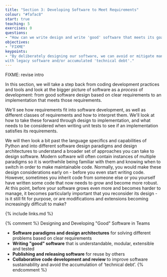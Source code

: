 ```yaml
---
title: "Section 3: Developing Software to Meet Requirements"
colour: "#fafac8"
start: true
teaching: 5
exercises: 0
questions:
- "How can we write design and write 'good' software that meets its goals?"
objectives:
- "FIXME"
keypoints:
- "By deliberately designing our software, we can avoid or mitigate many of the common issues encountered when working 
with legacy software and/or accumulated 'technical debt'."
---
```


FIXME: revise intro

In this section, we will take a step back from coding development practices and tools and look at the bigger picture of software as a *process* of development: from good software design based on clear requirements to an implementation that meets those requirements.

We'll see how requirements fit into software development,
as well as different classes of requirements and how to interpret them.
We'll look at how to take these forward through design to implementation,
and what needs to be considered when writing unit tests to see if an implementation satisfies its requirements.

We will then look a bit past the language specifics and capabilities of Python and into 
different software design paradigms and design architectures to understand a broader set of approaches 
you can take to design software. Modern software will often contain instances of multiple paradigms so it is 
worthwhile being familiar with them and knowing when to switch in order to make maintainable code. 
Normally, you would make these design considerations early on - before you even start writing code. 
However, sometimes you
inherit code from someone else or you yourself have written some code that now needs to grow and become more robust.
At this point, before your software grows even more and becomes harder to manage,
it becomes particularly important that you reconsider its design - is it still fit for purpose, or are modifications and extensions becoming increasingly difficult to make?

{% include links.md %}
                            

{% comment %}
Designing and Developing "Good" Software in Teams
- **Software paradigms and design architectures** for solving different problems based on clear requirements
- **Writing "good" software** that is understandable, modular, extensible and tested
- **Publishing and releasing software** for reuse by others
- **Collaborative code development and review** to improve software sustainability and avoid the accumulation of ‘technical debt’.
{% endcomment %}
